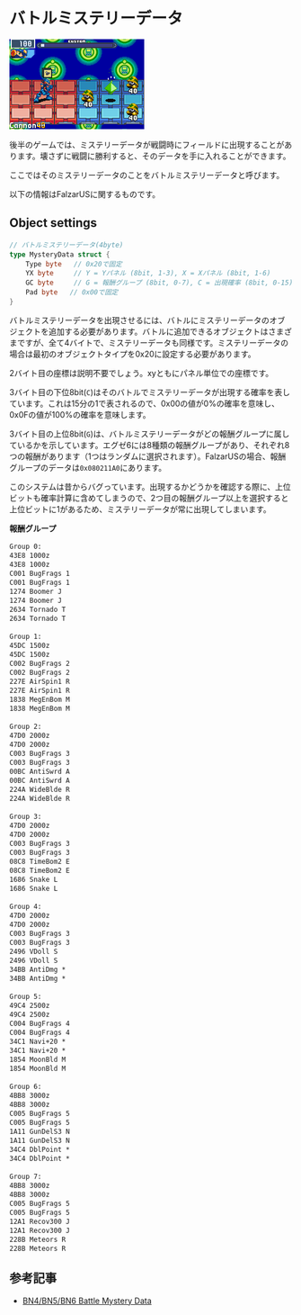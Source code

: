 # バトルミステリーデータ

![](../images/battle_mystery_data.png)

後半のゲームでは、ミステリーデータが戦闘時にフィールドに出現することがあります。壊さずに戦闘に勝利すると、そのデータを手に入れることができます。

ここではそのミステリーデータのことをバトルミステリーデータと呼びます。

以下の情報はFalzarUSに関するものです。

## Object settings

```go
// バトルミステリーデータ(4byte)
type MysteryData struct {
    Type byte   // 0x20で固定
    YX byte     // Y = Yパネル (8bit, 1-3), X = Xパネル (8bit, 1-6)
    GC byte     // G = 報酬グループ (8bit, 0-7), C = 出現確率 (8bit, 0-15)
    Pad byte   // 0x00で固定
}
```

バトルミステリーデータを出現させるには、バトルにミステリーデータのオブジェクトを追加する必要があります。バトルに追加できるオブジェクトはさまざまですが、全て4バイトで、ミステリーデータも同様です。ミステリーデータの場合は最初のオブジェクトタイプを0x20に設定する必要があります。

2バイト目の座標は説明不要でしょう。xyともにパネル単位での座標です。

3バイト目の下位8bit(`C`)はそのバトルでミステリーデータが出現する確率を表しています。これは15分の1で表されるので、0x00の値が0%の確率を意味し、0x0Fの値が100%の確率を意味します。

3バイト目の上位8bit(`G`)は、バトルミステリーデータがどの報酬グループに属しているかを示しています。エグゼ6には8種類の報酬グループがあり、それぞれ8つの報酬があります（1つはランダムに選択されます）。FalzarUSの場合、報酬グループのデータは`0x080211A0`にあります。

このシステムは昔からバグっています。出現するかどうかを確認する際に、上位ビットも確率計算に含めてしまうので、2つ目の報酬グループ以上を選択すると上位ビットに1があるため、ミステリーデータが常に出現してしまいます。

**報酬グループ**

```
Group 0:
43E8 1000z
43E8 1000z
C001 BugFrags 1
C001 BugFrags 1
1274 Boomer J
1274 Boomer J
2634 Tornado T
2634 Tornado T

Group 1:
45DC 1500z
45DC 1500z
C002 BugFrags 2
C002 BugFrags 2
227E AirSpin1 R
227E AirSpin1 R
1838 MegEnBom M
1838 MegEnBom M

Group 2:
47D0 2000z
47D0 2000z
C003 BugFrags 3
C003 BugFrags 3
00BC AntiSwrd A
00BC AntiSwrd A
224A WideBlde R
224A WideBlde R

Group 3:
47D0 2000z
47D0 2000z
C003 BugFrags 3
C003 BugFrags 3
08C8 TimeBom2 E
08C8 TimeBom2 E
1686 Snake L
1686 Snake L

Group 4:
47D0 2000z
47D0 2000z
C003 BugFrags 3
C003 BugFrags 3
2496 VDoll S
2496 VDoll S
34BB AntiDmg *
34BB AntiDmg *

Group 5:
49C4 2500z
49C4 2500z
C004 BugFrags 4
C004 BugFrags 4
34C1 Navi+20 *
34C1 Navi+20 *
1854 MoonBld M
1854 MoonBld M

Group 6:
4BB8 3000z
4BB8 3000z
C005 BugFrags 5
C005 BugFrags 5
1A11 GunDelS3 N
1A11 GunDelS3 N
34C4 DblPoint *
34C4 DblPoint *

Group 7:
4BB8 3000z
4BB8 3000z
C005 BugFrags 5
C005 BugFrags 5
12A1 Recov300 J
12A1 Recov300 J
228B Meteors R
228B Meteors R
```

## 参考記事

- [BN4/BN5/BN6 Battle Mystery Data](https://forums.therockmanexezone.com/bn4-bn5-bn6-battle-mystery-data-t5339.html)
